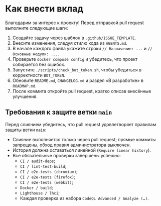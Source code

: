 <!-- Назначение файла: правила внесения вклада в проект. -->
# Как внести вклад

Благодарим за интерес к проекту! Перед отправкой pull request выполните следующие шаги:

1. Создайте задачу через шаблон в `.github/ISSUE_TEMPLATE`.
2. Внесите изменения, следуя стилю кода из `AGENTS.md`.
3. В начале каждого файла укажите строки `// Назначение: ...` и `// Основные модули: ...`.
4. Проверьте `docker compose config` и убедитесь, что проект собирается без ошибок.
5. Запустите `./scripts/check_bot_token.sh`, чтобы убедиться в корректности `BOT_TOKEN`.
6. Обновите `README.md`, `CHANGELOG.md` и раздел «В разработке» в `ROADMAP.md`.
7. После коммита откройте pull request, кратко описав внесённые улучшения.

## Требования к защите ветки `main`

Перед слиянием убедитесь, что pull request удовлетворяет правилам защиты ветки `main`:

- Слияние выполняется только через pull request; прямые коммиты запрещены, обход правил администратора выключен.
- История должна оставаться линейной (`Require linear history`).
- Все обязательные проверки завершены успешно:
  - `CI / audit-deps`;
  - `CI / lint-test-build`;
  - `CI / e2e-tests (chromium)`;
  - `CI / e2e-tests (firefox)`;
  - `CI / e2e-tests (webkit)`;
  - `Docker / build`;
  - `Lighthouse / lhci`;
  - Каждая проверка из набора `CodeQL Advanced / Analyze (…)`.

